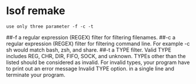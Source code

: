 # lsof remake
    use only three parameter -f -c -t
##-f
    a regular expression (REGEX) filter for filtering filenames.
##-c
    a regular expression (REGEX) filter for filtering command line. For example -c sh would match bash, zsh, and share.
##-t
     a TYPE filter. Valid TYPE includes REG, CHR, DIR, FIFO, SOCK, and unknown. TYPEs other than the listed should be considered as invalid. For invalid types, your program have to print out an error message Invalid TYPE option. in a single line and terminate your program.
